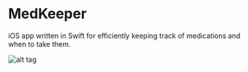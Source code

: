 # MedKeeper
iOS app written in Swift for efficiently keeping track of medications and when to take them.

![alt tag](http://i.imgur.com/5SWRa9K.png)
